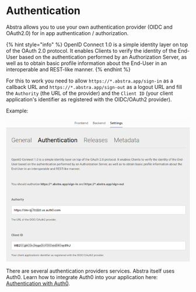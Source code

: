 # Authentication

Abstra allows you to use your own authentication provider \(OIDC and OAuth2.0\) for in app authentication / authorization.

{% hint style="info" %}
OpenID Connect 1.0 is a simple identity layer on top of the OAuth 2.0 protocol. It enables Clients to verify the identity of the End-User based on the authentication performed by an Authorization Server, as well as to obtain basic profile information about the End-User in an interoperable and REST-like manner.
{% endhint %}

For this to work you need to allow `https://*.abstra.app/sign-in` as a callback URL and `https://*.abstra.app/sign-out` as a logout URL and fill the `Authority` \(the URL of the provider\) and the `Client ID` \(your client application's identifier as registered with the OIDC/OAuth2 provider\).

Example:

![](../../.gitbook/assets/auth.png)

There are several authentication providers services. Abstra itself uses Auth0. Learn how to integrate Auth0 into your application here: [Authentication with Auth0](../../tutorials/common-tecniques/auth-with-auth0.md).

